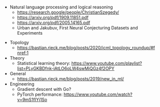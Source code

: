 - Natural language processing and logical reasoning
    * https://research.google/people/ChristianSzegedy/
    * https://arxiv.org/pdf/1909.11851.pdf
    * https://arxiv.org/pdf/2005.14165.pdf
    * Urban and Jakubuv, First Neural Conjecturing Datasets and Experiments
* Topology
    * https://bastian.rieck.me/blog/posts/2020/icml_topology_roundup/#fnref:1
* Theory
    * Statistical learning theory: https://www.youtube.com/playlist?list=PLyGKBDfnk-iAtLO6oLW4swMiQGz4f2OPY
* General
    * https://bastian.rieck.me/blog/posts/2019/new_in_ml/
* Engineering
    * Gradient descent with Go?
    * PyTorch performance: https://www.youtube.com/watch?v=9mS1fIYj1So

